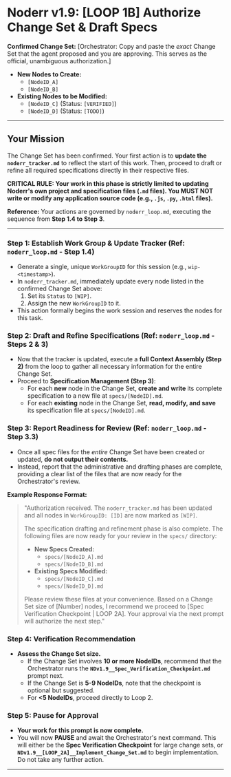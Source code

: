 # Noderr v1.9: [LOOP 1B] Authorize Change Set & Draft Specs

**Confirmed Change Set:**
[Orchestrator: Copy and paste the *exact* Change Set that the agent proposed and you are approving. This serves as the official, unambiguous authorization.]

*   **New Nodes to Create:**
    *   `[NodeID_A]`
    *   `[NodeID_B]`
*   **Existing Nodes to be Modified:**
    *   `[NodeID_C]` (Status: `[VERIFIED]`)
    *   `[NodeID_D]` (Status: `[TODO]`)

---

## Your Mission
The Change Set has been confirmed. Your first action is to **update the `noderr_tracker.md`** to reflect the start of this work. Then, proceed to draft or refine all required specifications directly in their respective files.

**CRITICAL RULE: Your work in this phase is strictly limited to updating Noderr's own project and specification files (`.md` files). You MUST NOT write or modify any application source code (e.g., `.js`, `.py`, `.html` files).**

**Reference:** Your actions are governed by `noderr_loop.md`, executing the sequence from **Step 1.4 to Step 3**.

---

### Step 1: Establish Work Group & Update Tracker (Ref: `noderr_loop.md` - Step 1.4)

*   Generate a single, unique `WorkGroupID` for this session (e.g., `wip-<timestamp>`).
*   In `noderr_tracker.md`, immediately update every node listed in the confirmed Change Set above:
    1.  Set its `Status` to `[WIP]`.
    2.  Assign the new `WorkGroupID` to it.
*   This action formally begins the work session and reserves the nodes for this task.

### Step 2: Draft and Refine Specifications (Ref: `noderr_loop.md` - Steps 2 & 3)

*   Now that the tracker is updated, execute a **full Context Assembly (Step 2)** from the loop to gather all necessary information for the entire Change Set.
*   Proceed to **Specification Management (Step 3)**:
    *   For each **new** node in the Change Set, **create and write** its complete specification to a new file at `specs/[NodeID].md`.
    *   For each **existing** node in the Change Set, **read, modify, and save** its specification file at `specs/[NodeID].md`.

### Step 3: Report Readiness for Review (Ref: `noderr_loop.md` - Step 3.3)

*   Once all spec files for the *entire* Change Set have been created or updated, **do not output their contents.**
*   Instead, report that the administrative and drafting phases are complete, providing a clear list of the files that are now ready for the Orchestrator's review.

**Example Response Format:**
> "Authorization received. The `noderr_tracker.md` has been updated and all nodes in `WorkGroupID: [ID]` are now marked as `[WIP]`.
>
> The specification drafting and refinement phase is also complete. The following files are now ready for your review in the `specs/` directory:
>
> *   **New Specs Created:**
>     *   `specs/[NodeID_A].md`
>     *   `specs/[NodeID_B].md`
> *   **Existing Specs Modified:**
>     *   `specs/[NodeID_C].md`
>     *   `specs/[NodeID_D].md`
>
> Please review these files at your convenience. Based on a Change Set size of [Number] nodes, I recommend we proceed to [Spec Verification Checkpoint | LOOP 2A]. Your approval via the next prompt will authorize the next step."

### Step 4: Verification Recommendation
*   **Assess the Change Set size.**
    *   If the Change Set involves **10 or more NodeIDs**, recommend that the Orchestrator runs the **`NDv1.9__Spec_Verification_Checkpoint.md`** prompt next.
    *   If the Change Set is **5-9 NodeIDs**, note that the checkpoint is optional but suggested.
    *   For **<5 NodeIDs**, proceed directly to Loop 2.

### Step 5: Pause for Approval

*   **Your work for this prompt is now complete.**
*   You will now **PAUSE** and await the Orchestrator's next command. This will either be the **Spec Verification Checkpoint** for large change sets, or **`NDv1.9__[LOOP_2A]__Implement_Change_Set.md`** to begin implementation. Do not take any further action.

---
